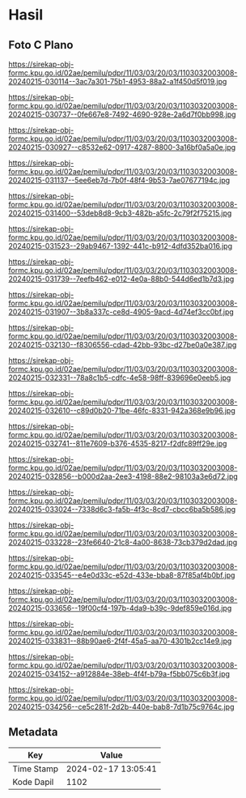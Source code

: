# Hasil

## Foto C Plano

https://sirekap-obj-formc.kpu.go.id/02ae/pemilu/pdpr/11/03/03/20/03/1103032003008-20240215-030114--3ac7a301-75b1-4953-88a2-a1f450d5f019.jpg

https://sirekap-obj-formc.kpu.go.id/02ae/pemilu/pdpr/11/03/03/20/03/1103032003008-20240215-030737--0fe667e8-7492-4690-928e-2a6d7f0bb998.jpg

https://sirekap-obj-formc.kpu.go.id/02ae/pemilu/pdpr/11/03/03/20/03/1103032003008-20240215-030927--c8532e62-0917-4287-8800-3a16bf0a5a0e.jpg

https://sirekap-obj-formc.kpu.go.id/02ae/pemilu/pdpr/11/03/03/20/03/1103032003008-20240215-031137--5ee6eb7d-7b0f-48f4-9b53-7ae07677194c.jpg

https://sirekap-obj-formc.kpu.go.id/02ae/pemilu/pdpr/11/03/03/20/03/1103032003008-20240215-031400--53deb8d8-9cb3-482b-a5fc-2c79f2f75215.jpg

https://sirekap-obj-formc.kpu.go.id/02ae/pemilu/pdpr/11/03/03/20/03/1103032003008-20240215-031523--29ab9467-1392-441c-b912-4dfd352ba016.jpg

https://sirekap-obj-formc.kpu.go.id/02ae/pemilu/pdpr/11/03/03/20/03/1103032003008-20240215-031739--7eefb462-e012-4e0a-88b0-544d6ed1b7d3.jpg

https://sirekap-obj-formc.kpu.go.id/02ae/pemilu/pdpr/11/03/03/20/03/1103032003008-20240215-031907--3b8a337c-ce8d-4905-9acd-4d74ef3cc0bf.jpg

https://sirekap-obj-formc.kpu.go.id/02ae/pemilu/pdpr/11/03/03/20/03/1103032003008-20240215-032130--f8306556-cdad-42bb-93bc-d27be0a0e387.jpg

https://sirekap-obj-formc.kpu.go.id/02ae/pemilu/pdpr/11/03/03/20/03/1103032003008-20240215-032331--78a8c1b5-cdfc-4e58-98ff-839696e0eeb5.jpg

https://sirekap-obj-formc.kpu.go.id/02ae/pemilu/pdpr/11/03/03/20/03/1103032003008-20240215-032610--c89d0b20-71be-46fc-8331-942a368e9b96.jpg

https://sirekap-obj-formc.kpu.go.id/02ae/pemilu/pdpr/11/03/03/20/03/1103032003008-20240215-032741--811e7609-b376-4535-8217-f2dfc89ff29e.jpg

https://sirekap-obj-formc.kpu.go.id/02ae/pemilu/pdpr/11/03/03/20/03/1103032003008-20240215-032856--b000d2aa-2ee3-4198-88e2-98103a3e6d72.jpg

https://sirekap-obj-formc.kpu.go.id/02ae/pemilu/pdpr/11/03/03/20/03/1103032003008-20240215-033024--7338d6c3-fa5b-4f3c-8cd7-cbcc6ba5b586.jpg

https://sirekap-obj-formc.kpu.go.id/02ae/pemilu/pdpr/11/03/03/20/03/1103032003008-20240215-033228--23fe6640-21c8-4a00-8638-73cb379d2dad.jpg

https://sirekap-obj-formc.kpu.go.id/02ae/pemilu/pdpr/11/03/03/20/03/1103032003008-20240215-033545--e4e0d33c-e52d-433e-bba8-87f85af4b0bf.jpg

https://sirekap-obj-formc.kpu.go.id/02ae/pemilu/pdpr/11/03/03/20/03/1103032003008-20240215-033656--19f00cf4-197b-4da9-b39c-9def859e016d.jpg

https://sirekap-obj-formc.kpu.go.id/02ae/pemilu/pdpr/11/03/03/20/03/1103032003008-20240215-033831--88b90ae6-2f4f-45a5-aa70-4301b2cc14e9.jpg

https://sirekap-obj-formc.kpu.go.id/02ae/pemilu/pdpr/11/03/03/20/03/1103032003008-20240215-034152--a912884e-38eb-4f4f-b79a-f5bb075c6b3f.jpg

https://sirekap-obj-formc.kpu.go.id/02ae/pemilu/pdpr/11/03/03/20/03/1103032003008-20240215-034256--ce5c281f-2d2b-440e-bab8-7d1b75c9764c.jpg


## Metadata

| Key        | Value               |
| ---------- | ------------------- |
| Time Stamp | 2024-02-17 13:05:41 |
| Kode Dapil | 1102                |



